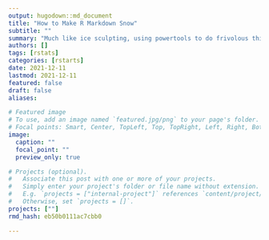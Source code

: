 ```yaml
---
output: hugodown::md_document
title: "How to Make R Markdown Snow"
subtitle: ""
summary: "Much like ice sculpting, using powertools to do frivolous things"
authors: []
tags: [rstats]
categories: [rstarts]
date: 2021-12-11
lastmod: 2021-12-11
featured: false
draft: false
aliases:

# Featured image
# To use, add an image named `featured.jpg/png` to your page's folder.
# Focal points: Smart, Center, TopLeft, Top, TopRight, Left, Right, BottomLeft, Bottom, BottomRight.
image:
  caption: ""
  focal_point: ""
  preview_only: true

# Projects (optional).
#   Associate this post with one or more of your projects.
#   Simply enter your project's folder or file name without extension.
#   E.g. `projects = ["internal-project"]` references `content/project/deep-learning/index.md`.
#   Otherwise, set `projects = []`.
projects: [""]
rmd_hash: eb50b0111ac7cbb0

---
```




